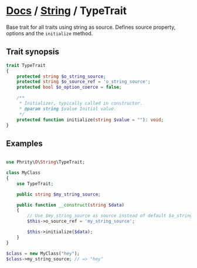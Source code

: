 # [Docs](../../README.md) / [String](../String.md) / TypeTrait

Base trait for all traits using string as source.
Defines source property, options and the `initialize` method.

## Trait synopsis

```php
trait TypeTrait
{
    protected string $o_string_source;
    protected string $o_source_ref = 'o_string_source';
    protected bool $o_option_coerce = false;

    /**
     * Initializer, typically called in constructor.
     * @param string $value Initial value.
     */
    protected function initialize(string $value = ""): void;
}

```

## Examples

```php

use Phrity\O\String\TypeTrait;

class MyClass
{
    use TypeTrait;

    public string $my_string_source;

    public function __construct(string $data)
    {
        // Use $my_string_source as source instead of default $o_string_source
        $this->o_source_ref = 'my_string_source';

        $this->initialize($data);
    }
}

$class = new MyClass("hey");
$class->my_string_source; // => "hey"
```
